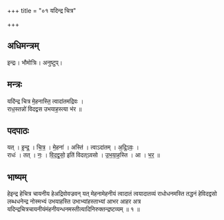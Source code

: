 +++
title = "०१ यदिन्द्र चित्र"

+++
## अधिमन्त्रम्
इन्द्रः। भौमोत्रिः। अनुष्टुप्।

## मन्त्रः
यदि॑न्द्र चित्र मे॒हनास्ति॒ त्वादा॑तमद्रिवः ।  
राध॒स्तन्नो॑ विदद्वस उभयाह॒स्त्या भ॑र ॥

## पदपाठः
यत् । इ॒न्द्र॒ । चि॒त्र॒ । मे॒हना॑ । अस्ति॑ । त्वाऽदा॑तम् । अ॒द्रि॒ऽवः॒ ।  
राधः॑ । तत् । नः॒ । वि॒द॒द्व॒सो॒ इति॑ विदत्ऽवसो । उ॒भ॒या॒ह॒स्ति । आ । भ॒र॒ ॥

## भाष्यम्
हेइन्द्र हेचित्र चायनीय हेअद्रिवोवज्रवन् यत् मेहनामेहनीयं त्वादातं त्वयादातव्यं राधोधनमस्ति तद्धनं हेविदद्वसो लब्धधनेन्द्र नोस्मभ्यं उभयाहस्ति उभाभ्यांहस्ताभ्यां आभर आहर अत्र यदिन्द्रचित्रचायनीयंमंहनीयन्धनमस्तीत्यादिनिरुक्तन्द्रष्टव्यम् ॥ १ ॥